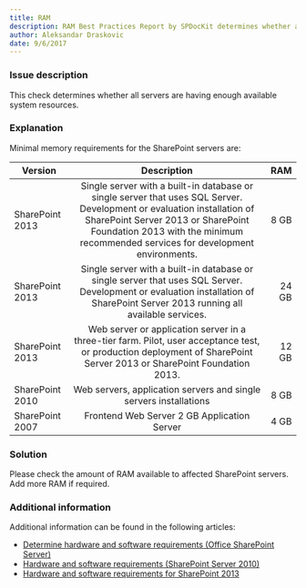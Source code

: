 ```yaml
---
title: RAM
description: RAM Best Practices Report by SPDocKit determines whether all servers are having enough available system resources.
author: Aleksandar Draskovic
date: 9/6/2017
---
```

### Issue description

This check determines whether all servers are having enough available system resources.

### Explanation

Minimal memory requirements for the SharePoint servers are:

Version | Description | RAM
--------- |:---------:| ---------:
SharePoint 2013|Single server with a built-in database or single server that uses SQL Server. Development or evaluation installation of SharePoint Server 2013 or SharePoint Foundation 2013 with the minimum recommended services for development environments.|	8 GB
SharePoint 2013|Single server with a built-in database or single server that uses SQL Server. Development or evaluation installation of SharePoint Server 2013 running all available services.|	24 GB
SharePoint 2013|Web server or application server in a three-tier farm. Pilot, user acceptance test, or production deployment of SharePoint Server 2013 or SharePoint Foundation 2013.|	12 GB
SharePoint 2010|	Web servers, application servers and single servers installations|	8 GB
SharePoint 2007|	Frontend Web Server	2 GB Application Server|	4 GB

### Solution

Please check the amount of RAM available to affected SharePoint servers. Add more RAM if required.

### Additional information

Additional information can be found in the following articles:
* <a href="https://technet.microsoft.com/en-US/library/cc262485(v=office.12).aspx">Determine hardware and software requirements (Office SharePoint Server)</a>
* <a href="https://technet.microsoft.com/en-us/library/cc262485(office.14).aspx">Hardware and software requirements (SharePoint Server 2010)</a>
* <a href="https://technet.microsoft.com/en-US/library/cc262485.aspx">Hardware and software requirements for SharePoint 2013</a>
